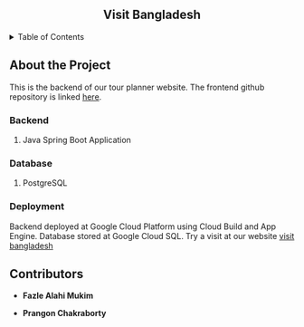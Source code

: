 
<div align="center">

<h2 align="center">Visit Bangladesh</h3>
</div>


<!-- TABLE OF CONTENTS -->
<details>
  <summary>Table of Contents</summary>
  <ol>
    <li>
      <a href="#about-the-project">About The Project</a>
      <ul>
	<li><a href="#backend">Backend</a></li>
 	<li><a href="#database">Database</a></li>
      </ul>
    </li>
    <li>
      <a href="#ontributors">Contributors</a>
    </li>
  </ol>
</details>



<!-- ABOUT THE PROJECT -->
## About the Project
This is the backend of our tour planner website. The frontend github repository is linked [here](https://github.com/PrangonChakraborty-1805085/Visit_Bangladesh_Frontend).

### Backend

1. Java Spring Boot Application

### Database

1. PostgreSQL

### Deployment

Backend deployed at Google Cloud Platform using Cloud Build and App Engine.
Database stored at Google Cloud SQL.
Try a visit at our website [visit bangladesh](https://visit-bangladesh.vercel.app/)  


<!-- CONTACT -->
## Contributors

- **Fazle Alahi Mukim**

- **Prangon Chakraborty**



